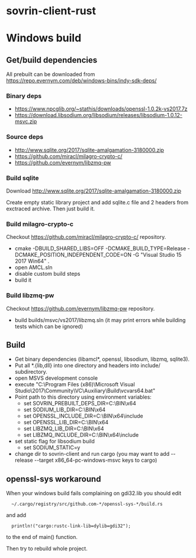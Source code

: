 # sovrin-client-rust

# Windows build

## Get/build dependencies

All prebuilt can be downloaded from
https://repo.evernym.com/deb/windows-bins/indy-sdk-deps/

### Binary deps

- https://www.npcglib.org/~stathis/downloads/openssl-1.0.2k-vs2017.7z
- https://download.libsodium.org/libsodium/releases/libsodium-1.0.12-msvc.zip

### Source deps

- http://www.sqlite.org/2017/sqlite-amalgamation-3180000.zip
- https://github.com/miracl/milagro-crypto-c/
- https://github.com/evernym/libzmq-pw

### Build sqlite

Download http://www.sqlite.org/2017/sqlite-amalgamation-3180000.zip

Create empty static library project and add sqlite.c file and 2 headers from exctraced
archive. Then just build it.

### Build milagro-crypto-c

Checkout https://github.com/miracl/milagro-crypto-c/ repository.
- cmake -DBUILD_SHARED_LIBS=OFF -DCMAKE_BUILD_TYPE=Release -DCMAKE_POSITION_INDEPENDENT_CODE=ON -G "Visual Studio 15 2017 Win64" .
- open AMCL.sln
- disable custom build steps
- build it

### Build libzmq-pw

Checkout https://github.com/evernym/libzmq-pw repository.
- build builds/msvc/vs2017/libzmq.sln (it may print errors while
  building tests which can be ignored)

## Build

- Get binary dependencies (libamcl*, openssl, libsodium, libzmq, sqlite3).
- Put all *.{lib,dll} into one directory and headers into include/ subdirectory.
- open MSVS development console
- execute "C:\Program Files (x86)\Microsoft Visual Studio\2017\Community\VC\Auxiliary\Build\vcvars64.bat"
- Point path to this directory using environment variables:
  - set SOVRIN_PREBUILT_DEPS_DIR=C:\BIN\x64
  - set SODIUM_LIB_DIR=C:\BIN\x64
  - set OPENSSL_INCLUDE_DIR=C:\BIN\x64\include
  - set OPENSSL_LIB_DIR=C:\BIN\x64
  - set LIBZMQ_LIB_DIR=C:\BIN\x64
  - set LIBZMQ_INCLUDE_DIR=C:\BIN\x64\include
- set static flag for libsodium build
  - set SODIUM_STATIC=y
- change dir to sovrin-client and run cargo (you may want to add --release --target x86_64-pc-windows-msvc keys to cargo)

## openssl-sys workaround

When your windows build fails complaining on gdi32.lib you should edit

```
  ~/.cargo/registry/src/github.com-*/openssl-sys-*/build.rs
```

and add

```
  println!("cargo:rustc-link-lib=dylib=gdi32");
```

to the end of main() function.

Then try to rebuild whole project.
